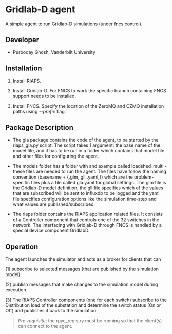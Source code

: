 # Gridlab-D agent

A simple agent to run Gridlab-D simulations (under fncs control).

## Developer

- Purboday Ghosh, Vanderbilt University

## Installation

1. Install RIAPS.

2. Install Gridlab-D. For FNCS to work the specific branch containing FNCS support needs to be installed.

3. Install FNCS. Specify the location of the ZeroMQ and CZMQ installation paths using *--prefix* flag.

## Package Description

- The gla package contains the code of the agent, to be started by the riaps_gla.py script.
The script takes 1 argument: the base name of the model file, and it has to be run
in a folder which contains that model file and other files for configuring the agent.

- The models folder has a folder with and example called loadshed_multi - these files are needed
to run the agent. The files have follow the naming convention (basename + {.glm,.gll,.yaml,})
which are the problem-specific files plus a file called gla.yaml for global settings. The glm file is the Gridlab-D model definition, the gll file specifies which of the values that are subscribed will be sent to influxdb to be logged and the yaml file specifies configuration options like the simulation time-step and what values are published/subscribed.

- The riaps folder contains the RIAPS application related files. It consists of a Controller component that controls one of the 32 switches in the network. The interfacing with Gridlab-D through FNCS is handled by a special device component GridlabD.

## Operation

The agent launches the simulator and acts as a broker for clients that can

(1) subscribe to selected messages (that are published by the simulation model)

(2) publish messages that make changes to the simulation model during execution.

(3) The RIAPS Controller components (one for each switch) subscribe to the Distribution load of the substation and determine the switch status (On or Off) and publishes it back to the simulation.

>*Pre-requisite*: the rpyc_registry must be running so that the client(s) can connect to the agent.
